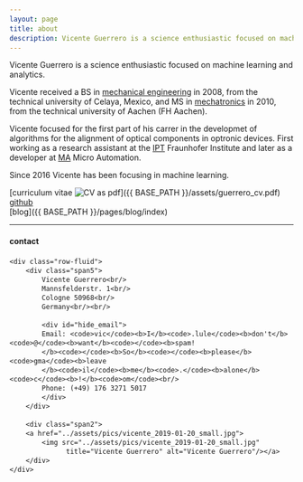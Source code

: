 ```yaml
---
layout: page
title: about
description: Vicente Guerrero is a science enthusiastic focused on machine learning
---
```


Vicente Guerrero is a science enthusiastic focused on machine learning and analytics.

Vicente received a BS in [mechanical engineering](http://itcelaya.edu.mx/) in 2008, from the technical university of Celaya, Mexico, and MS in [mechatronics](https://www.fh-aachen.de/) in 2010, from the technical university of Aachen (FH Aachen).

Vicente focused for the first part of his carrer in the developmet of algorithms for the alignment of optical components in optronic devices. First working as a research assistant at the [IPT](https://www.ipt.fraunhofer.de/en.html) Fraunhofer Institute and later as a developer at [MA](https://www.micro-automation.de/en/applications/highly-exact-assembly-of-optical-systems/) Micro Automation.

Since 2016 Vicente has been focusing in machine learning.

[curriculum vitae ![CV as pdf](icons16/pdf-icon.png)]({{ BASE_PATH }}/assets/guerrero_cv.pdf)<br/>
[github](https://github.com/viclule)<br/>
[blog]({{ BASE_PATH }}/pages/blog/index)


---

<div class="container">
<h4><a name="contact"></a>contact</h4>

    <div class="row-fluid">
        <div class="span5">
            Vicente Guerrero<br/>
            Mannsfelderstr. 1<br/>
            Cologne 50968<br/>
            Germany<br/><br/>

            <div id="hide_email">
            Email: <code>vic</code><b>I</b><code>.lule</code><b>don't</b><code>@</code><b>want</b><code></code><b>spam!
            </b><code></code><b>So</b><code></code><b>please</b><code>gma</code><b>leave
            </b><code>il</code><b>me</b><code>.</code><b>alone</b><code>c</code><b>!</b><code>om</code><br/>
            Phone: (+49) 176 3271 5017
            </div>
        </div>

        <div class="span2">
        <a href="../assets/pics/vicente_2019-01-20_small.jpg">
            <img src="../assets/pics/vicente_2019-01-20_small.jpg"
                  title="Vicente Guerrero" alt="Vicente Guerrero"/></a>
        </div>
    </div>
</div>
